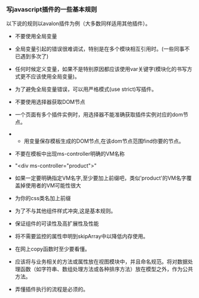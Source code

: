 ### 写javascript插件的一些基本规则
以下说的规则以avalon插件为例（大多数同样适用其他插件）。

- 不要使用全局变量
 - 全局变量引起的错误很难调试，特别是在多个模块相互引用时。(一些同事不已遇到多次了)
 - 任何时候定义变量，如果不是特别原因都应该使用var关键字(模块化的书写方式更不应该使用全局变量)。
 - 为了避免全局变量错误，可以用严格模式(use strict)写插件。

- 不要使用选择器获取DOM节点
 - 一个页面有多个插件实例时，用选择器不能准确获取插件实例对应的dom节点。
 - - 用变量保存模板生成的DOM节点,在该dom节点范围find你要的节点。

- 不要在模板中出现ms-controller明确的VM名称
 - "&lt;div ms-controller="product"&gt;"
 - 如果一定要明确指定VM名字,至少要加上前缀吧，类似'product'的VM名字覆盖掉使用者的VM可能性很大

- 为你的css类名加上前缀
 - 为了不与其他组件样式冲突,这是基本规则。

- 保证组件的可读性及高扩展性及性能
 - 将不需要监控的属性申明到skipArray中以降低内存使用。
 - 在网上copy函数时至少要看懂。
 - 应该将与业务相关的方法或属性放在视图模块中，并且命名规范。将对数据处理函数（如字符串、数组处理方法或各种排序方法）放在模型之外，作为公共方法。

- 弄懂插件执行的流程是必须的。

